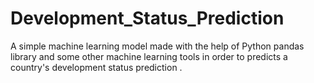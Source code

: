 # Development_Status_Prediction
A simple machine learning model made with the help of Python pandas library and some  other machine learning tools in order to predicts a country's development status prediction .
